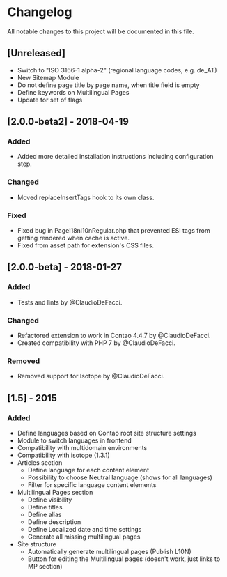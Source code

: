 # Changelog
All notable changes to this project will be documented in this file.

## [Unreleased]
- Switch to "ISO 3166-1 alpha-2" (regional language codes, e.g. de_AT)
- New Sitemap Module
- Do not define page title by page name, when title field is empty
- Define keywords on Multilingual Pages
- Update for set of flags

## [2.0.0-beta2] - 2018-04-19
### Added
- Added more detailed installation instructions including configuration step.

### Changed
- Moved replaceInsertTags hook to its own class.

### Fixed
- Fixed bug in PageI18nl10nRegular.php that prevented ESI tags from getting rendered when cache is active.
- Fixed from asset path for extension's CSS files.

## [2.0.0-beta] - 2018-01-27
### Added
- Tests and lints by @ClaudioDeFacci.

### Changed
- Refactored extension to work in Contao 4.4.7 by @ClaudioDeFacci.
- Created compatibility with PHP 7 by @ClaudioDeFacci.

### Removed
- Removed support for Isotope by @ClaudioDeFacci.

## [1.5] - 2015
### Added
- Define languages based on Contao root site structure settings
- Module to switch languages in frontend
- Compatibility with multidomain environments
- Compatibility with isotope (1.3.1)
- Articles section
    - Define language for each content element
    - Possibility to choose Neutral language (shows for all languages)
    - Filter for specific language content elements
- Multilingual Pages section
    - Define visibility
    - Define titles
    - Define alias
    - Define description
    - Define Localized date and time settings
    - Generate all missing multilingual pages
- Site structure
    - Automatically generate multilingual pages (Publish L10N)
    - Button for editing the Multilingual pages (doesn't work, just links to MP section)
